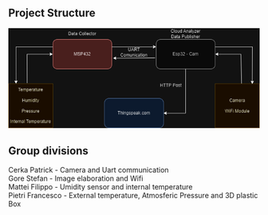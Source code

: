 ## Project Structure
![Alt text](Project_Structure.png)
## Group divisions
Cerka Patrick - Camera and Uart communication \
Gore Stefan - Image elaboration and Wifi \
Mattei Filippo - Umidity sensor and internal temperature \
Pietri Francesco - External temperature, Atmosferic Pressure and 3D plastic Box 

